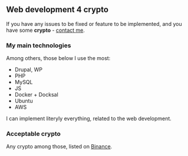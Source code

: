 ## Web development 4 crypto

If you have any issues to be fixed or feature to be implemented, and you have some **crypto** - [contact me](mailto:drupal2crypto@ukr.net).

### My main technologies

Among others, those below I use the most:

- Drupal, WP
- PHP
- MySQL
- JS
- Docker + Docksal
- Ubuntu
- AWS

I can implement literyly everything, related to the web development.

### Acceptable crypto

Any crypto among those, listed on [Binance](https://www.binance.com/).
